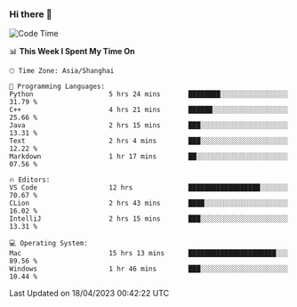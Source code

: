 ### Hi there 👋


<!--START_SECTION:waka-->
![Code Time](http://img.shields.io/badge/Code%20Time-1%2C105%20hrs%2043%20mins-blue)

📊 **This Week I Spent My Time On** 

```text
🕑︎ Time Zone: Asia/Shanghai

💬 Programming Languages: 
Python                   5 hrs 24 mins       ████████░░░░░░░░░░░░░░░░░   31.79 % 
C++                      4 hrs 21 mins       ██████░░░░░░░░░░░░░░░░░░░   25.66 % 
Java                     2 hrs 15 mins       ███░░░░░░░░░░░░░░░░░░░░░░   13.31 % 
Text                     2 hrs 4 mins        ███░░░░░░░░░░░░░░░░░░░░░░   12.22 % 
Markdown                 1 hr 17 mins        ██░░░░░░░░░░░░░░░░░░░░░░░   07.56 % 

🔥 Editors: 
VS Code                  12 hrs              ██████████████████░░░░░░░   70.67 % 
CLion                    2 hrs 43 mins       ████░░░░░░░░░░░░░░░░░░░░░   16.02 % 
IntelliJ                 2 hrs 15 mins       ███░░░░░░░░░░░░░░░░░░░░░░   13.31 % 

💻 Operating System: 
Mac                      15 hrs 13 mins      ██████████████████████░░░   89.56 % 
Windows                  1 hr 46 mins        ███░░░░░░░░░░░░░░░░░░░░░░   10.44 % 
```


 Last Updated on 18/04/2023 00:42:22 UTC
<!--END_SECTION:waka-->

<!--
**SillyPasty/SillyPasty** is a ✨ _special_ ✨ repository because its `README.md` (this file) appears on your GitHub profile.

Here are some ideas to get you started:

- 🔭 I’m currently working on ...
- 🌱 I’m currently learning ...
- 👯 I’m looking to collaborate on ...
- 🤔 I’m looking for help with ...
- 💬 Ask me about ...
- 📫 How to reach me: ...
- 😄 Pronouns: ...
- ⚡ Fun fact: ...
-->


